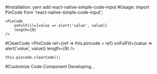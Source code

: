 #Installation: 
    yarn add react-native-simple-code-input
#Usage: 
    import PinCode from 'react-native-simple-code-input';

    <PinCode
        onFulFill={value => alert('value', value)}
        length={8}
    />

#ClearCode
    <PinCode
        ref={ref => this.pincode = ref}
        onFulFill={value => alert('value', value)}
        length={8}
    />

    this.pincode.clearCode();

#Customize Code Component
    Developing...